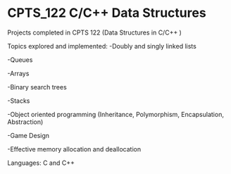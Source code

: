# CPTS_122 C/C++ Data Structures

Projects completed in CPTS 122 (Data Structures in C/C++ )

Topics explored and implemented:
-Doubly and singly linked lists

-Queues

-Arrays

-Binary search trees

-Stacks

-Object oriented programming (Inheritance, Polymorphism, Encapsulation, Abstraction)

-Game Design 

-Effective memory allocation and deallocation

Languages: C and C++
